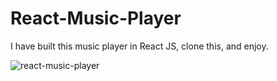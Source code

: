 # React-Music-Player
I have built this music player in React JS, clone this, and enjoy.


![react-music-player](https://github.com/sanketpotphode/React-Music-Player/assets/98548513/b4d03026-7068-4b43-9756-70b764ca5bdd)
